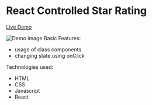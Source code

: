 # React Controlled Star Rating

<a href="https://starrating.vercel.app/">Live Demo</a>

<img src="" alt="Demo image"/>
Basic Features:
 
- usage of class components
- changing state using onClick

Technologies used:

- HTML
- CSS
- Javascript
- React
